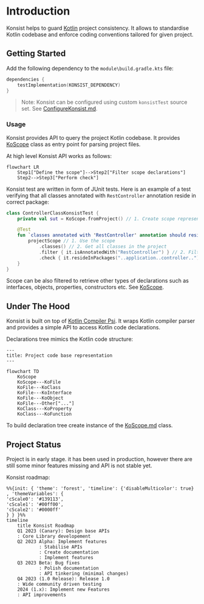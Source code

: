 # Introduction

Konsist helps to guard [Kotlin](https://kotlinlang.org/) project consistency. It allows to standardise Kotlin codebase
and enforce coding conventions tailored for given project.

## Getting Started

Add the following dependency to the `module\build.gradle.kts` file:

```kotlin
dependencies {
    testImplementation(KONSIST_DEPENDENCY)
}
```

> Note: Konsist can be configured using custom `konsistTest` source set. See [ConfigureKonsist.md](ConfigureKonsist.md).

### Usage

Konsist provides API to query the project Kotlin codebase. It provides
[KoScope](src/main/kotlin/com/lemon/konsist/core/declaration/KoScope.kt) class as entry point for parsing project files.

At high level Konsist API works as follows:

```mermaid
flowchart LR
    Step1["Define the scope"]-->Step2["Filter scope declarations"]
    Step2-->Step3["Perform check"]
```

Konsist test are written in form of JUnit tests. Here is an example of a test verifying that all classes annotated with 
`RestController` annotation reside in correct package:


```kotlin
class ControllerClassKonsistTest {
    private val sut = KoScope.fromProject() // 1. Create scope representing the whole project (all Kotlin files in project)

    @Test
    fun `classes annotated with 'RestController' annotation should reside in __application__controller__ package`() {
        projectScope // 1. Use the scope
            .classes() // 2. Get all classes in the project
            .filter { it.isAnnotatedWith("RestController") } // 2. Filter classes annotated with 'RestController'
            .check { it.resideInPackages("..application..controller..") } // 3. Define the check
    }
}
```

Scope can be also filtered to retrieve other types of declarations such as interfaces, objects, properties, constructors etc.
See [KoScope](src/main/kotlin/com/lemon/konsist/core/declaration/KoScope.kt).

## Under The Hood

Konsist is built on top of [Kotlin Compiler Psi](https://github.com/JetBrains/kotlin/tree/master/compiler/psi/src/org/jetbrains/kotlin/psi).
It wraps Kotlin compiler parser and provides a simple API to access Kotlin code declarations. 

Declarations tree mimics the Kotlin code structure:

```mermaid
---
title: Project code base representation
---

flowchart TD
    KoScope
    KoScope---KoFile
    KoFile---KoClass
    KoFile---KoInterface
    KoFile---KoObject
    KoFile---Other["..."]
    KoClass---KoProperty
    KoClass---KoFunction
```

To build declaration tree create instance of the [KoScope.md](KoScope.md) class.

## Project Status

Project is in early stage. it has been used in production, however there are still some minor features missing and API
is not stable yet. 

Konsist roadmap:

```mermaid
%%{init: { 'theme': 'forest', 'timeline': {'disableMulticolor': true} , 'themeVariables': {
'cScale0': '#139113',
'cScale1': '#00ff00',
'cScale2': '#0000ff'
} } }%%
timeline
    title Konsist Roadmap
    Q1 2023 (Canary): Design base APIs
    : Core Library developement
    Q2 2023 Alpha: Implement features
            : Stabilise APIs
            : Create documentation
            : Implement features
    Q3 2023 Beta: Bug fixes
            : Polish documentation
            : API tinkering (minimal changes)
    Q4 2023 (1.0 Release): Release 1.0
    : Wide community driven testing
    2024 (1.x): Implement new Features
    : API improvements 
```
